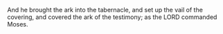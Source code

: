 And he brought the ark into the tabernacle, and set up the vail of the covering, and covered the ark of the testimony; as the LORD commanded Moses.
